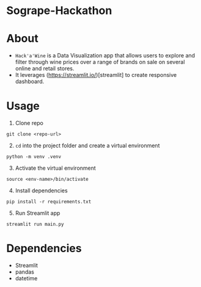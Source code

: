 # Sogrape-Hackathon

# About

- `Hack'a'Wine` is a Data Visualization app that allows users to explore and filter through wine prices over a range of brands on sale on several online and retail stores.
- It leverages (https://streamlit.io/)[streamlit] to create responsive dashboard.

# Usage

1. Clone repo
```
git clone <repo-url>
```

2. `cd` into the project folder and create a virtual environment
```
python -m venv .venv
```

3. Activate the virtual environment
```
source <env-name>/bin/activate
```

4. Install dependencies
```
pip install -r requirements.txt
```

5. Run Streamlit app
```
streamlit run main.py
```

# Dependencies

- Streamlit
- pandas
- datetime

